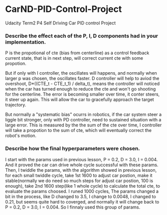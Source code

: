 # CarND-PID-Control-Project
Udacity Term2 P4 Self Driving Car PID control Project


###  Describe the effect each of the P, I, D components had in your implementation.
P is the propotional of cte (bias from centerline) as a control feedback current state, that is in next step, will correct current cte with some propotion.

But if only with I controller, the oscillates will happens, and normally when larger p was chosen, the oscillates faster.
D controller will help to aviod the overshoot, D*((CTE_t - CTE_t_1) / delta_t), means the controller will noticed when the car has turned enough to reduce the  cte and won't go shooting for the centerline. The error is becoming smaller over time, it conter steers, it steer up again. This will allow the car to gracefully approach the target trajectory.

But normally a "systematic bias" ocurrs in robotics, if the car system steer a liggle bit stronger, only with PD controller, need to sustained situation with a large error. This is measured by the the sum of the cte over time, I controller will take a propotion to the sum of cte, which will eventually correct the robot's motion.

###  Describe how the final hyperparameters were chosen.
I start with the params used in previous lesson, P = 0.2, D = 3.0, I = 0.004.
And it proved the car can drive whole cycle successful with these params. Then, I twiddle the params, with the algorithm showed in previous lesson, for each small twiddle cycle, take 1st 1600 to adjust car postion, make it stable(normally we do need so much steps for adjust car postion, 100 is enough), take 2nd 1600 step(like 1 whole cycle) to calculate the total cte, to evaluate the params choosed. I runed 1000 cycles, The params changed a bit in the process, like D changed to 3.5, I change to 0.0048, I changed to 0.21, but seems quite hard to coverged, and normally it will change back to P = 0.2, D = 3.0, I = 0.004. So I finnaly used this group of params.


